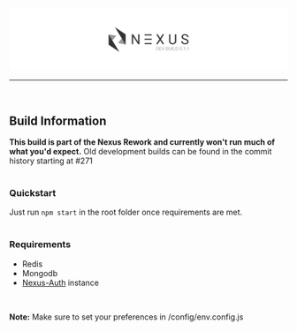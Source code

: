 
![Nexus-Stats Dev Version v0.1.1](/banner.png)

- - - -
<br>

## Build Information
**This build is part of the Nexus Rework and currently won't run much of what you'd expect.**
Old development builds can be found in the commit history starting at #271
<br>
<br>

### Quickstart
Just run `npm start` in the root folder once requirements are met.
<br>
<br>

### Requirements
- Redis
- Mongodb
- [Nexus-Auth](https://github.com/Kaptard/nexus-auth) instance
<br>

**Note:** Make sure to set your preferences in /config/env.config.js
